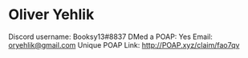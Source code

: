 # Oliver Yehlik

Discord username: Booksy13#8837
DMed a POAP: Yes
Email: oryehlik@gmail.com
Unique POAP Link: http://POAP.xyz/claim/fao7qv